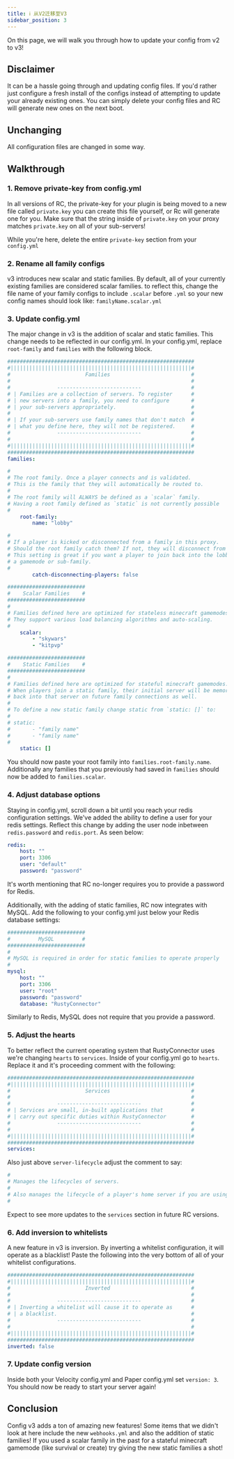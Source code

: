 ```yaml
---
title: ℹ️ 从V2迁移至V3
sidebar_position: 3
---
```

On this page, we will walk you through how to update your config from v2 to v3!
## Disclaimer
It can be a hassle going through and updating config files.
If you'd rather just configure a fresh install of the configs instead of attempting to update your already existing ones. You can simply delete your config files and RC will generate new ones on the next boot.

## Unchanging
All configuration files are changed in some way.

## Walkthrough
### 1. Remove private-key from config.yml
In all versions of RC, the private-key for your plugin is being moved to a new file called `private.key` you can create this file yourself, or Rc will generate one for you. Make sure that the string inside of `private.key` on your proxy matches `private.key` on all of your sub-servers!

While you're here, delete the entire `private-key` section from your `config.yml`

### 2. Rename all family configs
v3 introduces new scalar and static families. By default, all of your currently existing families are considered scalar families. to reflect this, change the file name of your family configs to include `.scalar` before `.yml` so your new config names should look like: `familyName.scalar.yml`

### 3. Update config.yml
The major change in v3 is the addition of scalar and static families. This change needs to be reflected in our config.yml. In your config.yml, replace `root-family` and `families` with the following block.
```yml
############################################################
#||||||||||||||||||||||||||||||||||||||||||||||||||||||||||#
#                        Families                          #
#                                                          #
#               ---------------------------                #
# | Families are a collection of servers. To register      #
# | new servers into a family, you need to configure       #
# | your sub-servers appropriately.                        #
#                                                          #
# | If your sub-servers use family names that don't match  #
# | what you define here, they will not be registered.     #
#               ---------------------------                #
#                                                          #
#||||||||||||||||||||||||||||||||||||||||||||||||||||||||||#
############################################################
families:

#
# The root family. Once a player connects and is validated.
# This is the family that they will automatically be routed to.
#
# The root family will ALWAYS be defined as a `scalar` family.
# Having a root family defined as `static` is not currently possible
#
    root-family:
        name: "lobby"

#
# If a player is kicked or disconnected from a family in this proxy.
# Should the root family catch them? If not, they will disconnect from the whole network.
# This setting is great if you want a player to join back into the lobby if they get kicked from
# a gamemode or sub-family.
#
        catch-disconnecting-players: false

#########################
#    Scalar Families    #
#########################
#
# Families defined here are optimized for stateless minecraft gamemodes.
# They support various load balancing algorithms and auto-scaling.
#
    scalar:
        - "skywars"
        - "kitpvp"

#########################
#    Static Families    #
#########################
#
# Families defined here are optimized for stateful minecraft gamemodes.
# When players join a static family, their initial server will be memorized, and they'll be connected
# back into that server on future family connections as well.
#
# To define a new static family change static from `static: []` to:
#
# static:
#       - "family name"
#       - "family name"
#
    static: []
```
You should now paste your root family into `families.root-family.name`.
Additionally any families that you previously had saved in `families` should now be added to `families.scalar`.

### 4. Adjust database options
Staying in config.yml, scroll down a bit until you reach your redis configuration settings.
We've added the ability to define a user for your redis settings. Reflect this change by adding the user node inbetween `redis.password` and `redis.port`. As seen below:
```yml
redis:
    host: ""
    port: 3306
    user: "default"
    password: "password"
```
It's worth mentioning that RC no-longer requires you to provide a password for Redis.

Additionally, with the adding of static families, RC now integrates with MySQL. Add the following to your config.yml just below your Redis database settings:
```yml
#########################
#         MySQL         #
#########################
#
# MySQL is required in order for static families to operate properly
#
mysql:
    host: ""
    port: 3306
    user: "root"
    password: "password"
    database: "RustyConnector"
```
Similarly to Redis, MySQL does not require that you provide a password.

### 5. Adjust the hearts
To better reflect the current operating system that RustyConnector uses we're changing `hearts` to `services`. Inside of your config.yml go to `hearts`. Replace it and it's proceeding comment with the following:
```yml
############################################################
#||||||||||||||||||||||||||||||||||||||||||||||||||||||||||#
#                        Services                          #
#                                                          #
#               ---------------------------                #
# | Services are small, in-built applications that         #
# | carry out specific duties within RustyConnector        #
#               ---------------------------                #
#                                                          #
#||||||||||||||||||||||||||||||||||||||||||||||||||||||||||#
############################################################
services:
```
Also just above `server-lifecycle` adjust the comment to say:
```yml
#
# Manages the lifecycles of servers.
#
# Also manages the lifecycle of a player's home server if you are using Static Families.
#
```

Expect to see more updates to the `services` section in future RC versions.

### 6. Add inversion to whitelists
A new feature in v3 is inversion. By inverting a whitelist configuration, it will operate as a blacklist!
Paste the following into the very bottom of all of your whitelist configurations.
```yml
############################################################
#||||||||||||||||||||||||||||||||||||||||||||||||||||||||||#
#                        Inverted                          #
#                                                          #
#               ---------------------------                #
# | Inverting a whitelist will cause it to operate as      #
# | a blacklist.                                           #
#               ---------------------------                #
#                                                          #
#||||||||||||||||||||||||||||||||||||||||||||||||||||||||||#
############################################################
inverted: false
```

### 7. Update config version
Inside both your Velocity config.yml and Paper config.yml set `version: 3`. You should now be ready to start your server again!

## Conclusion
Config v3 adds a ton of amazing new features! Some items that we didn't look at here include the new `webhooks.yml` and also the addition of static families! If you used a scalar family in the past for a stateful minecraft gamemode (like survival or create) try giving the new static families a shot!